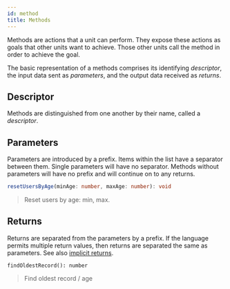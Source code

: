 ```yaml
---
id: method
title: Methods
---
```


Methods are actions that a unit can perform. They expose these actions as goals that other units want to achieve. Those other units call the method in order to achieve the goal.

The basic representation of a methods comprises its identifying *descriptor*, the input data sent as *parameters*, and the output data received as *returns*.

## Descriptor

Methods are distinguished from one another by their name, called a *descriptor*.

## Parameters

Parameters are introduced by a prefix. Items within the list have a separator between them. Single parameters will have no separator. Methods without parameters will have no prefix and will continue on to any returns.

```typescript
resetUsersByAge(minAge: number, maxAge: number): void
```

> Reset users by age: min, max.

## Returns

Returns are separated from the parameters by a prefix. If the language permits multiple return values, then returns are separated the same as parameters. See also [implicit returns](implicit-return.md).

```
findOldestRecord(): number
```

> Find oldest record / age